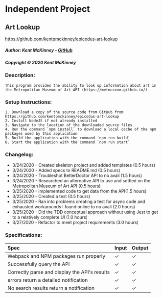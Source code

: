 <!-- Category: HTML/CSS/JS -->
# Independent Project
## Art Lookup
https://github.com/kentpmckinney/epicodus-art-lookup

##### Author: Kent McKinney - [GitHub](https://github.com/kentpmckinney)
##### Copyright &copy; 2020 Kent McKinney
### Description:

``This program provides the ability to look up information about art in the Metropolitan Museum of Art API (https://metmuseum.github.io/)``

### Setup Instructions:
    1. Download a copy of the source code from GitHub from https://github.com/kentpmckinney/epicodus-art-lookup
    2. Install NodeJS if not already installed
    3. Navigate to the location of the downloaded source files
    4. Run the command `npm install` to download a local cache of the npm packages used by this application
    5. Build the application with the command `npm run build`
    6. Start the application with the command `npm run start`
 
### Changelog:
* 3/24/2020 - Created skeleton project and added templates (0.5 hours)
* 3/24/2020 - Added specs to README.md (0.5 hours)
* 3/24/2020 - Troubleshot BetterDoctor API to no avail (1.5 hours)
* 3/24/2020 - Researched an alternative API to use and settled on the Metropolitan Museum of Art API (0.5 hours)
* 3/25/2020 - Implemented code to get data from the API(1.5 hours)
* 3/25/2020 - Created a test (0.5 hours)
* 3/25/2020 - Ran into problems creating a test for async code and exhausted workarounds I found online to no avail (2.0 hours)
* 3/25/2020 - Did the TDD conceptual approach without using Jest to get to a relatively complete UI (1.0 hours)
* 3/27/2020 - Refactor to meet project requirements (3.0 hours)

### Specifications:

| Spec | Input | Output |
| :------------- | :------------- | :------------- |
| Webpack and NPM packages run properly | ✓ | ✓ |
| Successfully query the API | ✓ | ✓ |
| Correctly parse and display the API's results | ✓ | ✓ |
| errors return a detailed notification | ✓ | ✓ |
| No search results return a notification | ✓ | ✓ |
